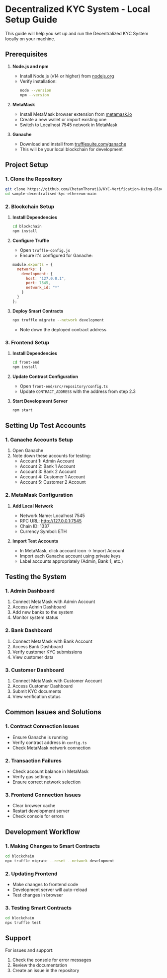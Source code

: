 # Decentralized KYC System - Local Setup Guide

This guide will help you set up and run the Decentralized KYC System locally on your machine.

## Prerequisites

1. **Node.js and npm**
   - Install Node.js (v14 or higher) from [nodejs.org](https://nodejs.org/)
   - Verify installation:
     ```bash
     node --version
     npm --version
     ```

2. **MetaMask**
   - Install MetaMask browser extension from [metamask.io](https://metamask.io/)
   - Create a new wallet or import existing one
   - Switch to Localhost 7545 network in MetaMask

3. **Ganache**
   - Download and install from [trufflesuite.com/ganache](https://trufflesuite.com/ganache/)
   - This will be your local blockchain for development

## Project Setup

### 1. Clone the Repository
```bash
git clone https://github.com/ChetanThorat18/KYC-Verification-Using-Blockchain
cd sample-decentralised-kyc-ethereum-main
```

### 2. Blockchain Setup

1. **Install Dependencies**
   ```bash
   cd blockchain
   npm install
   ```

2. **Configure Truffle**
   - Open `truffle-config.js`
   - Ensure it's configured for Ganache:
   ```javascript
   module.exports = {
     networks: {
       development: {
         host: "127.0.0.1",
         port: 7545,
         network_id: "*"
       }
     }
   };
   ```

3. **Deploy Smart Contracts**
   ```bash
   npx truffle migrate --network development
   ```
   - Note down the deployed contract address

### 3. Frontend Setup

1. **Install Dependencies**
   ```bash
   cd front-end
   npm install
   ```

2. **Update Contract Configuration**
   - Open `front-end/src/repository/config.ts`
   - Update `CONTRACT_ADDRESS` with the address from step 2.3

3. **Start Development Server**
   ```bash
   npm start
   ```

## Setting Up Test Accounts

### 1. Ganache Accounts Setup
1. Open Ganache
2. Note down these accounts for testing:
   - Account 1: Admin Account
   - Account 2: Bank 1 Account
   - Account 3: Bank 2 Account
   - Account 4: Customer 1 Account
   - Account 5: Customer 2 Account

### 2. MetaMask Configuration
1. **Add Local Network**
   - Network Name: Localhost 7545
   - RPC URL: http://127.0.0.1:7545
   - Chain ID: 1337
   - Currency Symbol: ETH

2. **Import Test Accounts**
   - In MetaMask, click account icon → Import Account
   - Import each Ganache account using private keys
   - Label accounts appropriately (Admin, Bank 1, etc.)

## Testing the System

### 1. Admin Dashboard
1. Connect MetaMask with Admin Account
2. Access Admin Dashboard
3. Add new banks to the system
4. Monitor system status

### 2. Bank Dashboard
1. Connect MetaMask with Bank Account
2. Access Bank Dashboard
3. Verify customer KYC submissions
4. View customer data

### 3. Customer Dashboard
1. Connect MetaMask with Customer Account
2. Access Customer Dashboard
3. Submit KYC documents
4. View verification status

## Common Issues and Solutions

### 1. Contract Connection Issues
- Ensure Ganache is running
- Verify contract address in `config.ts`
- Check MetaMask network connection

### 2. Transaction Failures
- Check account balance in MetaMask
- Verify gas settings
- Ensure correct network selection

### 3. Frontend Connection Issues
- Clear browser cache
- Restart development server
- Check console for errors

## Development Workflow

### 1. Making Changes to Smart Contracts
```bash
cd blockchain
npx truffle migrate --reset --network development
```

### 2. Updating Frontend
- Make changes to frontend code
- Development server will auto-reload
- Test changes in browser

### 3. Testing Smart Contracts
```bash
cd blockchain
npx truffle test
```


## Support

For issues and support:
1. Check the console for error messages
2. Review the documentation
3. Create an issue in the repository
